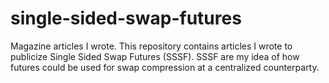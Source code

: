 # single-sided-swap-futures
Magazine articles I wrote.
This repository contains articles I wrote to publicize Single Sided Swap Futures (SSSF).
SSSF are my idea of how futures could be used for swap compression at a centralized counterparty.
